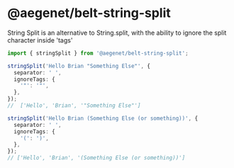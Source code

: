 # @aegenet/belt-string-split

String Split is an alternative to String.split, with the ability to ignore the split character inside 'tags'

```typescript
import { stringSplit } from '@aegenet/belt-string-split';

stringSplit('Hello Brian "Something Else"', {
  separator: ' ',
  ignoreTags: {
    '"': '"',
  },
});
//  ['Hello', 'Brian', '"Something Else"']

stringSplit('Hello Brian (Something Else (or something))', {
  separator: ' ',
  ignoreTags: {
    '(': ')',
  },
});
// ['Hello', 'Brian', '(Something Else (or something))']
```
